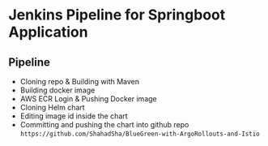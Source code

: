 
# Jenkins Pipeline for Springboot Application

## Pipeline
- Cloning repo & Building with Maven
- Building docker image
- AWS ECR Login & Pushing Docker image
- Cloning Helm chart
- Editing image id inside the chart
- Committing and pushing the chart into github repo `https://github.com/ShahadSha/BlueGreen-with-ArgoRollouts-and-Istio`
